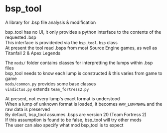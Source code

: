 # bsp_tool
 A library for .bsp file analysis & modification

bsp_tool has no UI, it only provides a python interface to the contents of the requested .bsp  
This interface is provideded via the `bsp_tool.bsp` class  
At present the tool read .bsps from most Source Engine games, as well as Titanfall 2 & Apex Legends  

The `mods/` folder contains classes for interpretting the lumps within .bsp files  
bsp_tool needs to know each lump is constructed & this varies from game to game  
`mods/common.py` provides some base classes  
`vindictus.py` extends `team_fortress2.py`  

At present, not every lump's exact format is understood  
When a lump of unknown format is loaded, it becomes `RAW_LUMPNAME` and the raw data is preserved  
By default, bsp_tool assumes .bsps are version 20 (Team Fortress 2)  
If this assumption is found to be false, bsp_tool will try other mods  
The user can also specify what mod bsp_tool is to expect  
 
